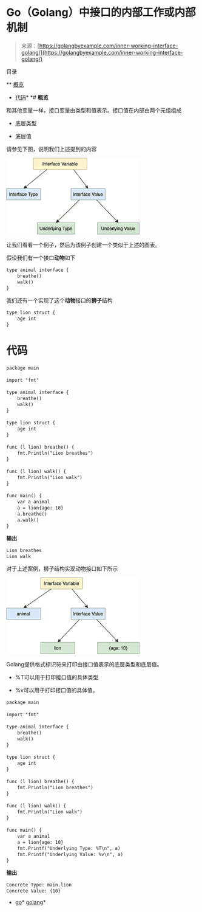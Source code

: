 <!--yml

分类：未分类

日期：2024-10-13 06:22:47

-->

# Go（Golang）中接口的内部工作或内部机制

> 来源：[https://golangbyexample.com/inner-working-interface-golang/](https://golangbyexample.com/inner-working-interface-golang/)

目录

**   [概览](#Overview "Overview")

+   [代码](#Code "Code")*  *# **概览**

和其他变量一样，接口变量由类型和值表示。接口值在内部由两个元组组成

+   底层类型

+   底层值

请参见下图，说明我们上述提到的内容

![](img/e09464771d53171817cfeecf9da6a93e.png)

让我们看看一个例子，然后为该例子创建一个类似于上述的图表。

假设我们有一个接口**动物**如下

```
type animal interface {
    breathe()
    walk()
}
```

我们还有一个实现了这个**动物**接口的**狮子**结构

```
type lion struct {
    age int
}
```

# **代码**

```
package main

import "fmt"

type animal interface {
    breathe()
    walk()
}

type lion struct {
    age int
}

func (l lion) breathe() {
    fmt.Println("Lion breathes")
}

func (l lion) walk() {
    fmt.Println("Lion walk")
}

func main() {
    var a animal
    a = lion{age: 10}
    a.breathe()
    a.walk()
}
```

**输出**

```
Lion breathes
Lion walk
```

对于上述案例，狮子结构实现动物接口如下所示

![](img/c9cc4eb8c2e7148fd7877e127d773ca6.png)

Golang提供格式标识符来打印由接口值表示的底层类型和底层值。

+   %T可以用于打印接口值的具体类型

+   %v可以用于打印接口值的具体值。

```
package main

import "fmt"

type animal interface {
    breathe()
    walk()
}

type lion struct {
    age int
}

func (l lion) breathe() {
    fmt.Println("Lion breathes")
}

func (l lion) walk() {
    fmt.Println("Lion walk")
}

func main() {
    var a animal
    a = lion{age: 10}
    fmt.Printf("Underlying Type: %T\n", a)
    fmt.Printf("Underlying Value: %v\n", a)
}
```

**输出**

```
Concrete Type: main.lion
Concrete Value: {10}
```

+   [go](https://golangbyexample.com/tag/go/)*   [golang](https://golangbyexample.com/tag/golang/)*
